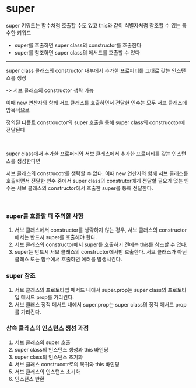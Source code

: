 # super

super 키워드는 함수처럼 호출할 수도 있고 this와 같이 식별자처럼 참조할 수 있는 특수한 키워드

- super를 호출하면 super class의 constructor를 호출한다
- super를 참조하면 super class의 메서드를 호출할 수 있다

---

super class 클래스의 constructor 내부에서 추가한 프로퍼티를 그대로 갖는 인스턴스를 생성

-> 서브 클래스의 constructor 생략 가능

이때 new 연산자와 함께 서브 클래스를 호출하면서 전달한 인수는 모두 서브 클래스에 암묵적으로

정의된 디폴트 constrouctor의 super 호출을 통해 super class의 construcotor에 전달된다

<br>

super class에서 추가한 프로퍼티와 서브 클래스에서 추가한 프로퍼티를 갖는 인스턴스를 생성한다면

서브 클래스의 construcotr를 생략할 수 없다. 이때 new 연산자와 함께 서브 클래스를 호출하면서 전달한 인수 중에서 super class의 construtor에게 전달할 필요가 없는 인수는 서브 클래스의 constructor에서 호출한 super를 통해 전달한다.

<br>

### super를 호출할 때 주의할 사항

1. 서브 클래스에서 constructor를 생략하지 않는 경우, 서브 클래스의 constructor에서는 반드시 super를 호출해야 한다.
2. 서브 클래스의 constructor에서 super를 호출하기 전에는 this를 참조할 수 없다.
3. super는 반드시 서브 클래스의 constructor에서만 호출한다. 서브 클래스가 아닌 클래스 또는 함수에서 호출하면 에러를 발생시킨다.

### super 참조

1. 서브 클래스의 프로토타입 메서드 내에서 super.prop는 super class의 프로토타입 메서드 prop를 가리킨다.
2. 서브 클래스 정적 메서드 내에서 super.prop는 super class의 정적 메서드 prop를 가리킨다.

### 상속 클래스의 인스턴스 생성 과정

1. 서브 클래스의 super 호출
2. super class의 인스턴스 생성과 this 바인딩
3. super class의 인스턴스 초기화
4. 서브 클래스 construcotr로의 복귀와 this 바인딩
5. 서브 클래스의 인스턴스 초기화
6. 인스턴스 반환
